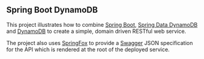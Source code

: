 ## Spring Boot DynamoDB

This project illustrates how to combine [Spring Boot](http://projects.spring.io/spring-boot/), 
[Spring Data DynamoDB](https://github.com/derjust/spring-data-dynamodb) and 
[DynamoDB](https://aws.amazon.com/dynamodb/) to create a simple, domain driven RESTful web service.

The project also uses [SpringFox](http://springfox.github.io/springfox/docs/current/) to provide a 
[Swagger](http://swagger.io) JSON specification for the API which is rendered at the root of the 
deployed service.